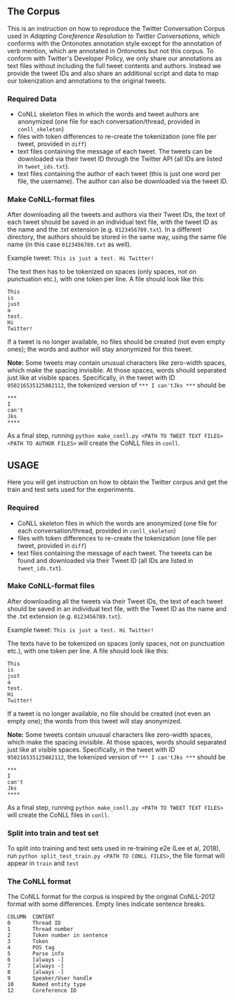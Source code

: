 ## The Corpus

This is an instruction on how to reproduce the Twitter Conversation Corpus used in *Adapting Coreference Resolution to Twitter Conversations*, which conforms with the Ontonotes annotation style except for the annotation of verb mention, which are annotated in Ontonotes but not this corpus. To conform with Twitter's Developer Policy, we only share our annotations as text files without including the full tweet contents and authors. Instead we provide the tweet IDs and also share an additional script and data to map our tokenization and annotations to the original tweets.


### Required Data
- CoNLL skeleton files in which the words and tweet authors are anonymized (one file for each conversation/thread, provided in ``conll_skeleton``)
- files with token differences to re-create the tokenization (one file per tweet, provided in ``diff``)
- text files containing the message of each tweet. The tweets can be downloaded via their tweet ID through the Twitter API (all IDs are listed in ``tweet_ids.txt``).
- text files containing the author of each tweet (this is just one word per file, the username). The author can also be downloaded via the tweet ID.

### Make CoNLL-format files

After downloading all the tweets and authors via their Tweet IDs, the text of each tweet should be saved in an individual text file, with the tweet ID as the name and the .txt extension (e.g. ``0123456789.txt``). In a different directory, the authors should be stored in the same way, using the same file name (in this case ``0123456789.txt`` as well).

 Example tweet: ``This is just a test. Hi Twitter!``

The text then has to be tokenized on spaces (only spaces, not on punctuation etc.), with one token per line. A file should look like this:

 ```
 This
 is
 just
 a
 test.
 Hi
 Twitter!
 ```

If a tweet is no longer available, no files should be created (not even empty ones); the words and author will stay anonymized for this tweet.

**Note:** Some tweets may contain unusual characters like zero-width spaces, which make the spacing invisible. At those spaces, words should separated just like at visible spaces.
Specifically, in the tweet with ID ``950216535125082112``, the tokenized version of ``*** I can'tJks ***`` should be

```
***
I
can't
Jks
****
```

As a final step, running ``python make_conll.py <PATH TO TWEET TEXT FILES> <PATH TO AUTHOR FILES>`` will create the CoNLL files in ``conll``.


## USAGE

Here you will get instruction on how to obtain the Twitter corpus and get the train and test sets used for the experiments.

### Required
- CoNLL skeleton files in which the words are anonymized (one file for each conversation/thread, provided in ``conll_skeleton``)
- files with token differences to re-create the tokenization (one file per tweet, provided in ``diff``)
- text files containing the message of each tweet. The tweets can be found and downloaded via their Tweet ID (all IDs are listed in ``tweet_ids.txt``).

### Make CoNLL-format files

After downloading all the tweets via their Tweet IDs, the text of each tweet should be saved in an individual text file, with the Tweet ID as the name and the .txt extension (e.g. ``0123456789.txt``).

 Example tweet: ``This is just a test. Hi Twitter!``

The texts have to be tokenized on spaces (only spaces, not on punctuation etc.), with one token per line. A file should look like this:

 ```
 This
 is
 just
 a
 test.
 Hi
 Twitter!
 ```

If a tweet is no longer available, no file should be created (not even an empty one); the words from this tweet will stay anonymized.

**Note:** Some tweets contain unusual characters like zero-width spaces, which make the spacing invisible. At those spaces, words should separated just like at visible spaces.
Specifically, in the tweet with ID ``950216535125082112``, the tokenized version of ``*** I can'tJks ***`` should be

```
***
I
can't
Jks
****
```

As a final step, running ``python make_conll.py <PATH TO TWEET TEXT FILES>`` will create the CoNLL files in ``conll``.


### Split into train and test set

To split into training and test sets used in re-training e2e (Lee et al, 2018), run ``python split_test_train.py <PATH TO CONLL FILES>``, the file format will appear in ``train`` and ``test``


### The CoNLL format

The CoNLL format for the corpus is inspired by the original CoNLL-2012 format with some differences.
Empty lines indicate sentence breaks.

```
COLUMN	CONTENT
0 		Thread ID
1 		Thread number
2 		Token number in sentence
3 		Token
4 		POS tag
5 		Parse info
6 		[always -]
7 		[always -]
8 		[always -]
9 		Speaker/User handle
10		Named entity type
12		Coreference ID
```

